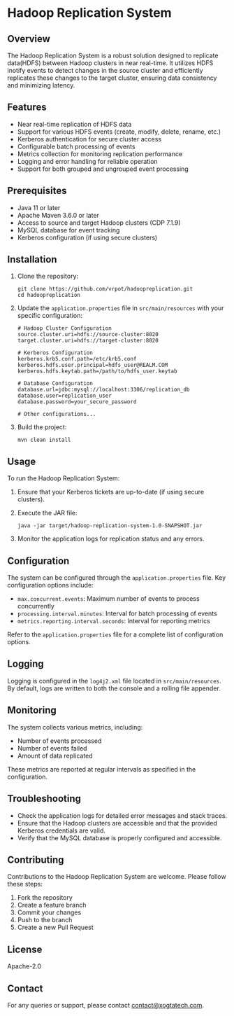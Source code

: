 # Hadoop Replication System

## Overview

The Hadoop Replication System is a robust solution designed to replicate data(HDFS) between Hadoop clusters in near real-time. It utilizes HDFS inotify events to detect changes in the source cluster and efficiently replicates these changes to the target cluster, ensuring data consistency and minimizing latency.

## Features

- Near real-time replication of HDFS data
- Support for various HDFS events (create, modify, delete, rename, etc.)
- Kerberos authentication for secure cluster access
- Configurable batch processing of events
- Metrics collection for monitoring replication performance
- Logging and error handling for reliable operation
- Support for both grouped and ungrouped event processing

## Prerequisites

- Java 11 or later
- Apache Maven 3.6.0 or later
- Access to source and target Hadoop clusters (CDP 7.1.9)
- MySQL database for event tracking
- Kerberos configuration (if using secure clusters)

## Installation

1. Clone the repository:
   ```
   git clone https://github.com/vrpot/hadoopreplication.git
   cd hadoopreplication
   ```

2. Update the `application.properties` file in `src/main/resources` with your specific configuration:
   ```
   # Hadoop Cluster Configuration
   source.cluster.uri=hdfs://source-cluster:8020
   target.cluster.uri=hdfs://target-cluster:8020

   # Kerberos Configuration
   kerberos.krb5.conf.path=/etc/krb5.conf
   kerberos.hdfs.user.principal=hdfs_user@REALM.COM
   kerberos.hdfs.keytab.path=/path/to/hdfs_user.keytab

   # Database Configuration
   database.url=jdbc:mysql://localhost:3306/replication_db
   database.user=replication_user
   database.password=your_secure_password

   # Other configurations...
   ```

3. Build the project:
   ```
   mvn clean install
   ```

## Usage

To run the Hadoop Replication System:

1. Ensure that your Kerberos tickets are up-to-date (if using secure clusters).

2. Execute the JAR file:
   ```
   java -jar target/hadoop-replication-system-1.0-SNAPSHOT.jar
   ```

3. Monitor the application logs for replication status and any errors.

## Configuration

The system can be configured through the `application.properties` file. Key configuration options include:

- `max.concurrent.events`: Maximum number of events to process concurrently
- `processing.interval.minutes`: Interval for batch processing of events
- `metrics.reporting.interval.seconds`: Interval for reporting metrics

Refer to the `application.properties` file for a complete list of configuration options.

## Logging

Logging is configured in the `log4j2.xml` file located in `src/main/resources`. By default, logs are written to both the console and a rolling file appender.

## Monitoring

The system collects various metrics, including:

- Number of events processed
- Number of events failed
- Amount of data replicated

These metrics are reported at regular intervals as specified in the configuration.

## Troubleshooting

- Check the application logs for detailed error messages and stack traces.
- Ensure that the Hadoop clusters are accessible and that the provided Kerberos credentials are valid.
- Verify that the MySQL database is properly configured and accessible.

## Contributing

Contributions to the Hadoop Replication System are welcome. Please follow these steps:

1. Fork the repository
2. Create a feature branch
3. Commit your changes
4. Push to the branch
5. Create a new Pull Request

## License

Apache-2.0

## Contact

For any queries or support, please contact contact@xogtatech.com.
